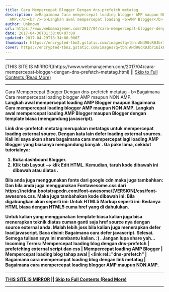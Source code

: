 ```yaml
---
title: Cara Mempercepat Blogger Dengan dns-prefetch metatag
description: b>Bagaimana Cara mempercepat loading blogger AMP maupun NON
  AMP.</b><br /><b>Langkah awal mempercepat loading <b>AMP Blogger</b> maupun
author: Unknown
url: https://www.webmanajemen.com/2017/04/cara-mempercepat-blogger-dengan-dns-prefetch-metatag.html
date: 2017-04-30T01:38:00+07:00
updated: 2017-04-29T18:34:00.000Z
thumbnail: https://encrypted-tbn2.gstatic.com/images?q=tbn:ANd9GcR0Jbr1UikPXCMcKYhYI8In9l8ajc_-DJiJInkoPOmc0t4Vi3zz
cover: https://encrypted-tbn2.gstatic.com/images?q=tbn:ANd9GcR0Jbr1UikPXCMcKYhYI8In9l8ajc_-DJiJInkoPOmc0t4Vi3zz
---
```


<hr/> [THIS SITE IS MIRROR](https://www.webmanajemen.com/2017/04/cara-mempercepat-blogger-dengan-dns-prefetch-metatag.html) || <a href="https://www.webmanajemen.com/2017/04/cara-mempercepat-blogger-dengan-dns-prefetch-metatag.html" rel="follow" class="button" id="read-more">Skip to Full Contents (Read More)</a> <hr/> Cara Mempercepat Blogger Dengan dns-prefetch metatag - b>Bagaimana Cara mempercepat loading blogger AMP maupun NON AMP.</b><br /><b>Langkah awal mempercepat loading <b>AMP Blogger</b> maupun Bagaimana Cara mempercepat loading blogger AMP maupun NON AMP.
Langkah awal mempercepat loading AMP Blogger maupun Blogger dengan template biasa (mengandung javascript).

Link dns-prefetch metatag merupakan metatags untuk mempercepat loading external source. Dengan kata lain defer loading external sources. 
Kali ini saya akan share bagaimana cara mempercepat lagi loading AMP Blogger yang biasanya mengandung banyak <amp-iframe>.
Ga pake lama, cekidot tutorialnya:
1. Buka dashboard  Blogger.
2. Klik tab Layout --> klik Edit HTML.
Kemudian, taruh kode dibawah ini dibawah <head> atau diatas </head>.

<link rel="dns-prefetch" href="https://cdn.ampproject.org"/>
Bila anda juga menggunakan fonts dari google cdn maka juga tambahkan: 

<link rel="dns-prefetch" href="https://fonts.googleapis.com"/>
Dan bila anda juga menggunakan Fontawesome.css dari https://netdna.bootstrapcdn.com/font-awesome/[VERSION]/css/font-awesome.css.
Maka juga tambahakan kode dibawah ini:

<link rel="dns-prefetch" href="https://netdna.boostrapcdn.com"/>
Bila digabungkan akan seperti ini:

<link rel="dns-prefetch" href="https://cdn.ampproject.org"/>
<link rel="dns-prefetch" href="https://fonts.googleapis.com"/>
<link rel="dns-prefetch" href="https://netdna.boostrapcdn.com"/>
Untuk HTML5 Markup seperti ini:

<link href="https://cdn.ampproject.org" rel="dns-prefetch"/>
<link href="https://fonts.googleapis.com" rel="dns-prefetch"/>
<link href="https://netdna.boostrapcdn.com" rel="dns-prefetch"/>
Bedanya HTML biasa dengan HTML5 cuma href yang di dahulukan.

Untuk kalian yang menggunakan template biasa
kalian juga bisa menerapkan teknik diatas cuman ganti saja href source nya dengan source external anda. Malah lebih joss bila kalian juga menerapkan defer load javascript. Baca disini: Bagaimana cara defer javascript.
Selesai. Semoga tulisan saya ini membantu kalian. :) . Jangan lupa share yah...
Incoming Terms: Mempercepat loading blog dengan dns-prefetch | prefetching external script dan css | Mempercepat loading AMP Blogger | Mempercepat loading blog tahap awal | <link rel="dns-prefetch" | Bagaimana cara mempercepat loading blog dengan link metatag | Bagaimana cara mempercepat loading blogger AMP maupun NON AMP. <hr/> [THIS SITE IS MIRROR](https://www.webmanajemen.com/2017/04/cara-mempercepat-blogger-dengan-dns-prefetch-metatag.html) || <a href="https://www.webmanajemen.com/2017/04/cara-mempercepat-blogger-dengan-dns-prefetch-metatag.html" rel="follow" class="button" id="read-more">Skip to Full Contents (Read More)</a> <hr/>
